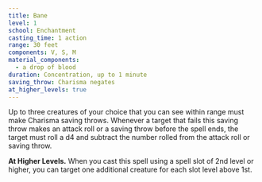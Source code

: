 ```yaml
---
title: Bane
level: 1
school: Enchantment
casting_time: 1 action
range: 30 feet
components: V, S, M
material_components:
  - a drop of blood
duration: Concentration, up to 1 minute
saving_throw: Charisma negates
at_higher_levels: true
---
```


Up to three creatures of your choice that you can see within range must make Charisma saving throws. Whenever a target that fails this saving throw makes an attack roll or a saving throw before the spell ends, the target must roll a d4 and subtract the number rolled from the attack roll or saving throw.

**At Higher Levels.** When you cast this spell using a spell slot of 2nd level or higher, you can target one additional creature for each slot level above 1st.
